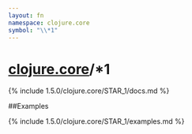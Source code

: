 ```yaml
---
layout: fn
namespace: clojure.core
symbol: "\\*1"
---
```


# [clojure.core](../)/\*1

{% include 1.5.0/clojure.core/STAR_1/docs.md %}

##Examples

{% include 1.5.0/clojure.core/STAR_1/examples.md %}

